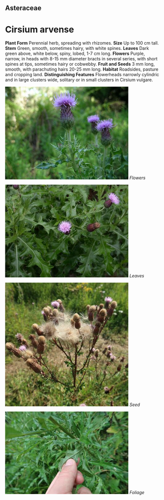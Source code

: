 ## Asteraceae
# Cirsium arvense
 **Plant Form** Perennial herb, spreading with rhizomes. **Size** Up to 100 cm tall. **Stem** Green, smooth, sometimes hairy, with white spines. **Leaves** Dark green above, white below, spiny, lobed, 1-7 cm long. **Flowers** Purple, narrow, in heads with 8-15 mm diameter bracts in several series, with short spines at tips, sometimes hairy or cobwebby. **Fruit and Seeds** 3 mm long, smooth, with parachuting hairs 20-25 mm long. **Habitat** Roadsides, pasture and cropping land. **Distinguishing Features** Flowerheads narrowly cylindric and in large clusters wide, solitary or in small clusters in Cirsium vulgare.


![Flowers](18884_Cirsium-arvense08.jpg)
 *Flowers* 

![Leaves](18855_Cirsium-arvense09.jpg)
 *Leaves* 

![Seed](103601_IMG_9648.jpg)
 *Seed* 

![Foliage](103504_IMG_8353.jpg)
 *Foliage* 


